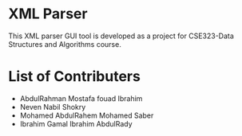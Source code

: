 # XML Parser
This XML parser GUI tool is developed as a project for CSE323-Data Structures and Algorithms course.
# List of Contributers
* AbdulRahman Mostafa fouad Ibrahim
* Neven Nabil Shokry
* Mohamed AbdulRahem Mohamed Saber
* Ibrahim Gamal Ibrahim AbdulRady
